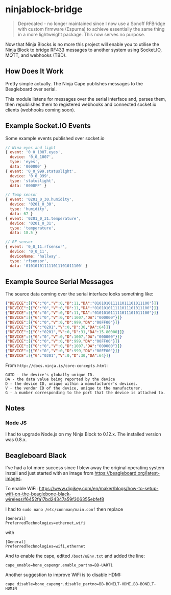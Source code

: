 # ninjablock-bridge

> Deprecated - no longer maintained since I now use a Sonoff RFBridge with custom firmware (Espurna) to achieve essentially the same thing in a more lightweight package. This now serves no purpose.

Now that Ninja Blocks is no more this project will enable you to utilise the Ninja Block to bridge RF433 messages to another system using Socket.IO, MQTT, and webhooks (TBD).

## How Does It Work

Pretty simple actually. The Ninja Cape publishes messages to the Beagleboard over serial.

This module listens for messages over the serial interface and, parses them, then republishes them to registered webhooks and connected socket.io clients (webhooks coming soon).

## Example Socket.IO Events

Some example events published over socket.io 

```js
// Nina eyes and light
{ event: '0_0_1007.eyes',
  device: '0_0_1007',
  type: 'eyes',
  data: '000000' }
{ event: '0_0_999.statuslight',
  device: '0_0_999',
  type: 'statuslight',
  data: '0000FF' }

// Temp sensor
{ event: '0201_0_30.humidity',
  device: '0201_0_30',
  type: 'humidity',
  data: 67 }
{ event: '0201_0_31.temperature',
  device: '0201_0_31',
  type: 'temperature',
  data: 18.5 }

// RF sensor
{ event: '0_0_11.rfsensor',
  device: '0_0_11',
  deviceName: 'hallway',
  type: 'rfsensor',
  data: '010101011111011101011100' }
```

## Example Source Serial Messages

The source data coming over the serial interface looks something like:

```json
{"DEVICE":[{"G":"0","V":0,"D":11,"DA":"010101011111011101011100"}]}
{"DEVICE":[{"G":"0","V":0,"D":11,"DA":"010101011111011101011100"}]}
{"DEVICE":[{"G":"0","V":0,"D":11,"DA":"010101011111011101011100"}]}
{"DEVICE":[{"G":"0","V":0,"D":1007,"DA":"000000"}]}
{"DEVICE":[{"G":"0","V":0,"D":999,"DA":"00FF00"}]}
{"DEVICE":[{"G":"0201","V":0,"D":30,"DA":64}]}
{"DEVICE":[{"G":"0201","V":0,"D":31,"DA":15.80000}]}
{"DEVICE":[{"G":"0","V":0,"D":1007,"DA":"000000"}]}
{"DEVICE":[{"G":"0","V":0,"D":999,"DA":"00FF00"}]}
{"DEVICE":[{"G":"0","V":0,"D":1007,"DA":"000000"}]}
{"DEVICE":[{"G":"0","V":0,"D":999,"DA":"00FF00"}]}
{"DEVICE":[{"G":"0201","V":0,"D":30,"DA":64}]}
```

From `http://docs.ninja.is/core-concepts.html`:

```
GUID - the device's globally unique ID.
DA - the data value being reported by the device
D - the device ID, unique within a manufacturer's devices.
V - the vendor ID of the device, unique to the manufacturer.
G - a number corresponding to the port that the device is attached to.
```

## Notes

### Node JS

I had to upgrade Node.js on my Ninja Block to 0.12.x. The installed version was 0.8.x.

## Beagleboard Black

I've had a lot more success since I blew away the original operating system install and just started with an image from https://beagleboard.org/latest-images.

To enable WiFi: https://www.digikey.com/en/maker/blogs/how-to-setup-wifi-on-the-beaglebone-black-wireless/f6452fa17bd24347a59f306355ebfef8

I had to `sudo nano /etc/connman/main.conf` then replace

```
[General]
PreferredTechnologies=ethernet,wifi
```

with

```
[General]
PreferredTechnologies=wifi,ethernet
```

And to enable the cape, edited `/boot/uEnv.txt` and added the line:

```
cape_enable=bone_capemgr.enable_partno=BB-UART1
```

Another suggestion to improve WiFi is to disable HDMI:

```
cape_disable=bone_capemgr.disable_partno=BB-BONELT-HDMI,BB-BONELT-HDMIN
```
